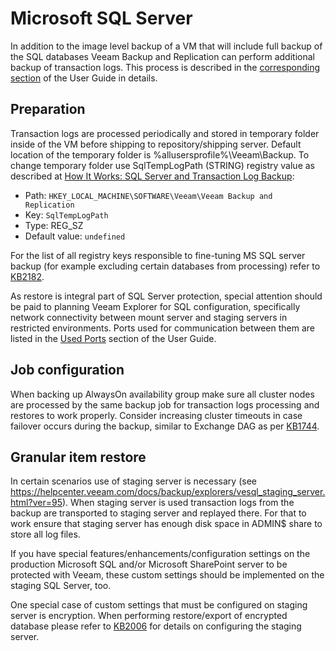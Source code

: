 # Microsoft SQL Server

In addition to the image level backup of a VM that will include full backup of the SQL databases Veeam Backup and Replication can perform additional backup of transaction logs. This process is described in the [corresponding section](https://helpcenter.veeam.com/docs/backup/vsphere/sql_backup_hiw.html?ver=95) of the User Guide in details.

## Preparation

Transaction logs are processed periodically and stored in temporary folder inside of the VM before shipping to repository/shipping server. Default location of the temporary folder is %allusersprofile%\Veeam\Backup. To change temporary folder use SqlTempLogPath (STRING) registry value as described at [How It Works: SQL Server and Transaction Log Backup](https://helpcenter.veeam.com/docs/backup/vsphere/sql_backup_hiw.html?ver=95):

-   Path: `HKEY_LOCAL_MACHINE\SOFTWARE\Veeam\Veeam Backup and Replication`
-   Key: `SqlTempLogPath`
-   Type: REG_SZ
-   Default value: `undefined`

For the list of all registry keys responsible to fine-tuning MS SQL server backup (for example excluding certain databases from processing) refer to [KB2182](https://www.veeam.com/kb2182).

As restore is integral part of SQL Server protection, special attention should be paid to planning Veeam Explorer for SQL configuration, specifically network connectivity between mount server and staging servers in restricted environments. Ports used for communication between them are listed in the [Used Ports](https://helpcenter.veeam.com/docs/backup/vsphere/used_ports.html?ver=95#explorers) section of the User Guide.

## Job configuration

When backing up AlwaysOn availability group make sure all cluster nodes are processed by the same backup job for transaction logs processing and restores to work properly. Consider increasing cluster timeouts in case failover occurs during the backup, similar to Exchange DAG as per [KB1744](https://www.veeam.com/kb1744).

## Granular item restore

In certain scenarios use of staging server is necessary (see https://helpcenter.veeam.com/docs/backup/explorers/vesql_staging_server.html?ver=95). When staging server is used transaction logs from the backup are transported to staging server and replayed there. For that to work ensure that staging server has enough disk space in ADMIN$ share to store all log files.

If you have special features/enhancements/configuration settings on the production Microsoft SQL and/or Microsoft SharePoint server to be protected with Veeam, these custom settings should be implemented on the staging SQL Server, too.

One special case of custom settings that must be configured on staging server is encryption. When performing restore/export of encrypted database please refer to [KB2006](https://www.veeam.com/kb2006) for details on configuring the staging server.
